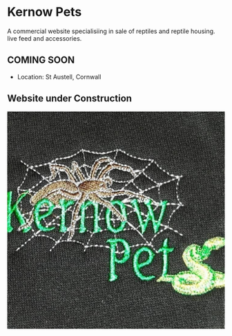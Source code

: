 # Kernow Pets

A commercial website specialisiing in sale of reptiles and reptile housing. live feed and accessories.

## COMING SOON

* Location: St Austell, Cornwall

## Website under Construction

![Kernow Pets](public/android-chrome-512x512.png)
